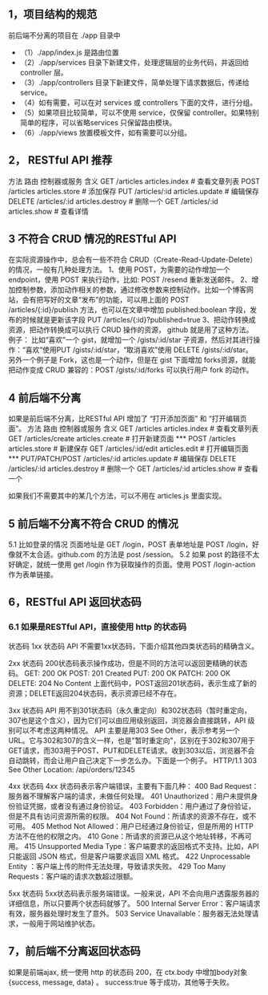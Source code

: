 ## 1，项目结构的规范
前后端不分离的项目在 ./app 目录中
- （1）./app/index.js 是路由位置 
- （2）./app/services 目录下新建文件，处理逻辑层的业务代码，并返回给 controller 层。
- （3）./app/controllers 目录下新建文件，简单处理下请求数据后，传递给 service。
- （4）如有需要，可以在对 services 或 controllers 下面的文件，进行分组。
- （5）如果项目比较简单，可以不使用 service，仅保留 controller。如果特别简单的程序，可以省略services 只保留路由模块。
- （6）./app/views 放置模板文件，如有需要可以分组。


## 2， RESTful API 推荐
方法         路由                    控制器或服务        含义
GET         /articles              articles.index     # 查看文章列表
POST        /articles              articles.store     # 添加保存
PUT         /articles/:id          articles.update    # 编辑保存
DELETE      /articles/:id          articles.destroy   # 删除一个
GET         /articles/:id          articles.show      # 查看详情



## 3 不符合 CRUD 情况的RESTful API
在实际资源操作中，总会有一些不符合 CRUD（Create-Read-Update-Delete） 的情况，一般有几种处理方法。
1、使用 POST，为需要的动作增加一个 endpoint，使用 POST 来执行动作，比如: POST /resend 重新发送邮件。
2、增加控制参数，添加动作相关的参数，通过修改参数来控制动作。比如一个博客网站，会有把写好的文章“发布”的功能，可以用上面的 POST /articles/{:id}/publish 方法，也可以在文章中增加 published:boolean 字段，发布的时候就是更新该字段 PUT /articles/{:id}?published=true
3、把动作转换成资源，把动作转换成可以执行 CRUD 操作的资源， github 就是用了这种方法。
例子：
比如“喜欢”一个 gist，就增加一个 /gists/:id/star 子资源，然后对其进行操作：“喜欢”使用PUT /gists/:id/star，“取消喜欢”使用 DELETE /gists/:id/star。
另外一个例子是 Fork，这也是一个动作，但是在 gist 下面增加 forks资源，就能把动作变成 CRUD 兼容的：POST /gists/:id/forks 可以执行用户 fork 的动作。



## 4 前后端不分离
如果是前后端不分离，比RESTful API 增加了 “打开添加页面” 和 “打开编辑页面”。
方法             路由                   控制器或服务         含义
GET             /articles              articles.index     # 查看文章列表
GET             /articles/create       articles.create    # 打开新建页面 ***
POST            /articles              articles.store     # 新建保存
GET             /articles/:id/edit     articles.edit      # 打开编辑页面 ***
PUT/PATCH/POST  /articles/:id          articles.update    # 编辑保存
DELETE          /articles/:id          articles.destroy   # 删除一个
GET             /articles/:id          articles.show      # 查看一个

如果我们不需要其中的某几个方法，可以不用在 articles.js 里面实现。



## 5 前后端不分离不符合 CRUD 的情况
5.1 比如登录的情况 页面地址是 GET /login，POST 表单地址是 POST /login，好像就不太合适。github.com 的方法是 post /session。
5.2 如果 post 的路径不太好确定，就统一使用 get /login 作为获取操作的页面。使用 POST /login-action 作为表单链接。



## 6，RESTful API 返回状态码

### 6.1 如果是RESTful API，直接使用 http 的状态码
状态码
1xx 状态码
API 不需要1xx状态码，下面介绍其他四类状态码的精确含义。

2xx 状态码
200状态码表示操作成功，但是不同的方法可以返回更精确的状态码。
GET:    200 OK
POST:   201 Created
PUT:    200 OK
PATCH:  200 OK
DELETE: 204 No Content
上面代码中，POST返回201状态码，表示生成了新的资源；DELETE返回204状态码，表示资源已经不存在。

3xx 状态码
API 用不到301状态码（永久重定向）和302状态码（暂时重定向，307也是这个含义），因为它们可以由应用级别返回，浏览器会直接跳转，API 级别可以不考虑这两种情况。
API 主要是用303 See Other，表示参考另一个 URL。它与302和307的含义一样，也是"暂时重定向"，区别在于302和307用于GET请求，而303用于POST、PUT和DELETE请求。收到303以后，浏览器不会自动跳转，而会让用户自己决定下一步怎么办。下面是一个例子。
HTTP/1.1 303 See Other
Location: /api/orders/12345

4xx 状态码
4xx 状态码表示客户端错误，主要有下面几种：
400 Bad Request：服务器不理解客户端的请求，未做任何处理。
401 Unauthorized：用户未提供身份验证凭据，或者没有通过身份验证。
403 Forbidden：用户通过了身份验证，但是不具有访问资源所需的权限。
404 Not Found：所请求的资源不存在，或不可用。
405 Method Not Allowed：用户已经通过身份验证，但是所用的 HTTP 方法不在他的权限之内。
410 Gone：所请求的资源已从这个地址转移，不再可用。
415 Unsupported Media Type：客户端要求的返回格式不支持。比如，API 只能返回 JSON 格式，但是客户端要求返回 XML 格式。
422 Unprocessable Entity ：客户端上传的附件无法处理，导致请求失败。
429 Too Many Requests：客户端的请求次数超过限额。

5xx 状态码
5xx状态码表示服务端错误。一般来说，API 不会向用户透露服务器的详细信息，所以只要两个状态码就够了。
500 Internal Server Error：客户端请求有效，服务器处理时发生了意外。
503 Service Unavailable：服务器无法处理请求，一般用于网站维护状态。



## 7，前后端不分离返回状态码
如果是前端ajax, 统一使用 http 的状态码 200，在 ctx.body 中增加body对象 {success, message, data} 。
success:true 等于成功，其他等于失败。







